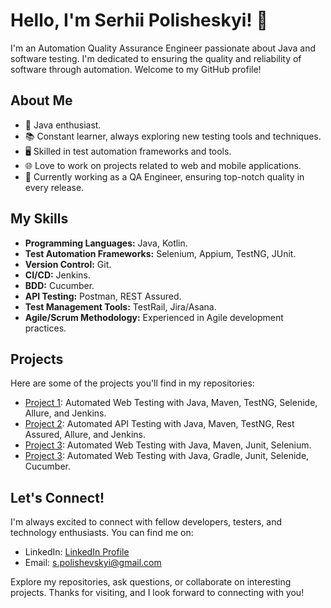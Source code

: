 # Hello, I'm Serhii Polisheskyi! 👋

I'm an Automation Quality Assurance Engineer passionate about Java and software testing. I'm dedicated to ensuring the quality and reliability of software through automation. Welcome to my GitHub profile!

## About Me

- 🌟 Java enthusiast.
- 📚 Constant learner, always exploring new testing tools and techniques.
- 🖥️ Skilled in test automation frameworks and tools.
- 🌐 Love to work on projects related to web and mobile applications.
- 💼 Currently working as a QA Engineer, ensuring top-notch quality in every release.

## My Skills

- **Programming Languages:** Java, Kotlin.
- **Test Automation Frameworks:** Selenium, Appium, TestNG, JUnit.
- **Version Control:** Git.
- **CI/CD:** Jenkins.
- **BDD:** Cucumber.
- **API Testing:** Postman, REST Assured.
- **Test Management Tools:** TestRail, Jira/Asana.
- **Agile/Scrum Methodology:** Experienced in Agile development practices.

## Projects

Here are some of the projects you'll find in my repositories:

- [Project 1](https://github.com/Polishevskyi/Amazon_Project_Selenide_Page_Object): Automated Web Testing with Java, Maven, TestNG, Selenide, Allure, and Jenkins.
- [Project 2](https://github.com/Polishevskyi/Reqres_Project_RestAssured_Pojo): Automated API Testing with Java, Maven, TestNG, Rest Assured, Allure, and Jenkins.
- [Project 3](https://github.com/Polishevskyi/HelpDesk_Case_Selenium_Page_Object): Automated Web Testing with Java, Maven, Junit, Selenium.
- [Project 3](https://github.com/Polishevskyi/Klavogonki_Case_Selenide_Cucumber): Automated Web Testing with Java, Gradle, Junit, Selenide, Cucumber.

## Let's Connect!

I'm always excited to connect with fellow developers, testers, and technology enthusiasts. You can find me on:

- LinkedIn: [LinkedIn Profile](https://www.linkedin.com/in/your-linkedin-profile)
- Email: s.polishevskyi@gmail.com

Explore my repositories, ask questions, or collaborate on interesting projects. Thanks for visiting, and I look forward to connecting with you!

